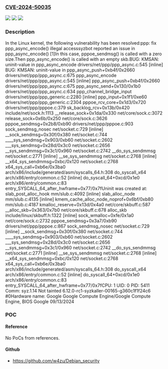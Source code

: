 ### [CVE-2024-50035](https://cve.mitre.org/cgi-bin/cvename.cgi?name=CVE-2024-50035)
![](https://img.shields.io/static/v1?label=Product&message=Linux&color=blue)
![](https://img.shields.io/static/v1?label=Version&message=1da177e4c3f4%3C%204151ec65abd7%20&color=brighgreen)
![](https://img.shields.io/static/v1?label=Vulnerability&message=n%2Fa&color=brighgreen)

### Description

In the Linux kernel, the following vulnerability has been resolved:ppp: fix ppp_async_encode() illegal accesssyzbot reported an issue in ppp_async_encode() [1]In this case, pppoe_sendmsg() is called with a zero size.Then ppp_async_encode() is called with an empty skb.BUG: KMSAN: uninit-value in ppp_async_encode drivers/net/ppp/ppp_async.c:545 [inline] BUG: KMSAN: uninit-value in ppp_async_push+0xb4f/0x2660 drivers/net/ppp/ppp_async.c:675  ppp_async_encode drivers/net/ppp/ppp_async.c:545 [inline]  ppp_async_push+0xb4f/0x2660 drivers/net/ppp/ppp_async.c:675  ppp_async_send+0x130/0x1b0 drivers/net/ppp/ppp_async.c:634  ppp_channel_bridge_input drivers/net/ppp/ppp_generic.c:2280 [inline]  ppp_input+0x1f1/0xe60 drivers/net/ppp/ppp_generic.c:2304  pppoe_rcv_core+0x1d3/0x720 drivers/net/ppp/pppoe.c:379  sk_backlog_rcv+0x13b/0x420 include/net/sock.h:1113  __release_sock+0x1da/0x330 net/core/sock.c:3072  release_sock+0x6b/0x250 net/core/sock.c:3626  pppoe_sendmsg+0x2b8/0xb90 drivers/net/ppp/pppoe.c:903  sock_sendmsg_nosec net/socket.c:729 [inline]  __sock_sendmsg+0x30f/0x380 net/socket.c:744  ____sys_sendmsg+0x903/0xb60 net/socket.c:2602  ___sys_sendmsg+0x28d/0x3c0 net/socket.c:2656  __sys_sendmmsg+0x3c1/0x960 net/socket.c:2742  __do_sys_sendmmsg net/socket.c:2771 [inline]  __se_sys_sendmmsg net/socket.c:2768 [inline]  __x64_sys_sendmmsg+0xbc/0x120 net/socket.c:2768  x64_sys_call+0xb6e/0x3ba0 arch/x86/include/generated/asm/syscalls_64.h:308  do_syscall_x64 arch/x86/entry/common.c:52 [inline]  do_syscall_64+0xcd/0x1e0 arch/x86/entry/common.c:83 entry_SYSCALL_64_after_hwframe+0x77/0x7fUninit was created at:  slab_post_alloc_hook mm/slub.c:4092 [inline]  slab_alloc_node mm/slub.c:4135 [inline]  kmem_cache_alloc_node_noprof+0x6bf/0xb80 mm/slub.c:4187  kmalloc_reserve+0x13d/0x4a0 net/core/skbuff.c:587  __alloc_skb+0x363/0x7b0 net/core/skbuff.c:678  alloc_skb include/linux/skbuff.h:1322 [inline]  sock_wmalloc+0xfe/0x1a0 net/core/sock.c:2732  pppoe_sendmsg+0x3a7/0xb90 drivers/net/ppp/pppoe.c:867  sock_sendmsg_nosec net/socket.c:729 [inline]  __sock_sendmsg+0x30f/0x380 net/socket.c:744  ____sys_sendmsg+0x903/0xb60 net/socket.c:2602  ___sys_sendmsg+0x28d/0x3c0 net/socket.c:2656  __sys_sendmmsg+0x3c1/0x960 net/socket.c:2742  __do_sys_sendmmsg net/socket.c:2771 [inline]  __se_sys_sendmmsg net/socket.c:2768 [inline]  __x64_sys_sendmmsg+0xbc/0x120 net/socket.c:2768  x64_sys_call+0xb6e/0x3ba0 arch/x86/include/generated/asm/syscalls_64.h:308  do_syscall_x64 arch/x86/entry/common.c:52 [inline]  do_syscall_64+0xcd/0x1e0 arch/x86/entry/common.c:83 entry_SYSCALL_64_after_hwframe+0x77/0x7fCPU: 1 UID: 0 PID: 5411 Comm: syz.1.14 Not tainted 6.12.0-rc1-syzkaller-00165-g360c1f1f24c6 #0Hardware name: Google Google Compute Engine/Google Compute Engine, BIOS Google 09/13/2024

### POC

#### Reference
No PoCs from references.

#### Github
- https://github.com/w4zu/Debian_security

